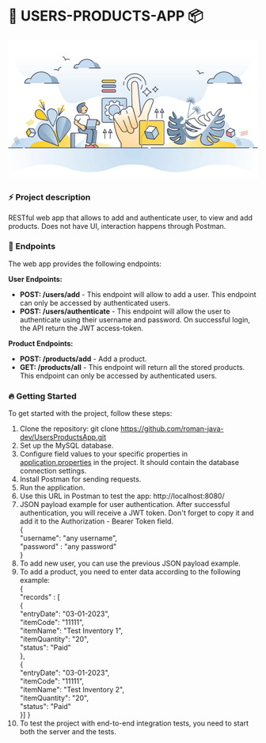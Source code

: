 # 🙋 USERS-PRODUCTS-APP 📦

![image.jpg](image.jpg)

### ⚡️ Project description
RESTful web app that allows to add and authenticate user, to view and add products. Does not have UI, interaction happens through Postman.

### 🎯 Endpoints
The web app provides the following endpoints:

<b> User Endpoints: </b>

- <b>POST: /users/add</b> - This endpoint will allow to add a user. This endpoint can only be accessed by authenticated users.
- <b>POST: /users/authenticate</b> - This endpoint will allow the user to authenticate using their username and
  password. On successful login, the API return the JWT access-token.

<b> Product Endpoints: </b>

- <b>POST: /products/add</b> - Add a product.
- <b>GET: /products/all</b> - This endpoint will return all the stored products. This endpoint can only be accessed by authenticated users.

### 🔥 Getting Started
To get started with the project, follow these steps:
1. Clone the repository: git clone https://github.com/roman-java-dev/UsersProductsApp.git
2. Set up the MySQL database.
3. Configure field values to your specific properties in [application.properties](src/main/resources/application.properties) in the project. It should contain the database connection settings.
4. Install Postman for sending requests.
5. Run the application.
6. Use this URL in Postman to test the app: http://localhost:8080/ 
7. JSON payload example for user authentication. After successful authentication, you will receive a JWT token. Don't forget to copy it and add it to the Authorization - Bearer Token field.<br>
   {<br>
   "username": "any username",<br>
   "password" : "any password"<br>
   }
8. To add new user, you can use the previous JSON payload example.
9. To add a product, you need to enter data according to the following example:<br>
   {<br>
   "records" : [<br>
   {<br>
   "entryDate": "03-01-2023",<br>
   "itemCode": "11111",<br>
   "itemName": "Test Inventory 1",<br>
   "itemQuantity": "20",<br>
   "status": "Paid"<br>
   },<br>
   {<br>
   "entryDate": "03-01-2023",<br>
   "itemCode": "11111",<br>
   "itemName": "Test Inventory 2",<br>
   "itemQuantity": "20",<br>
   "status": "Paid"<br>
   }] } 
10. To test the project with end-to-end integration tests, you need to start both the server and the tests.